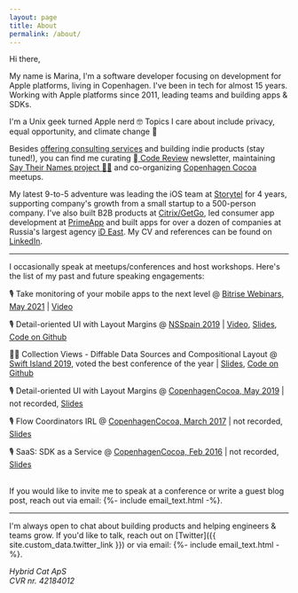 ```yaml
---
layout: page
title: About
permalink: /about/
---
```


Hi there,

My name is Marina, I'm a software developer focusing on development for Apple platforms, living in Copenhagen.
I've been in tech for almost 15 years. Working with Apple platforms since 2011, leading teams and building apps & SDKs.

I'm a Unix geek turned Apple nerd 🤓 Topics I care about include privacy, equal opportunity, and climate change 💚

Besides [offering consulting services](/mentorship/) and building indie products (stay tuned!), 
you can find me curating <a href="https://ioscodereview.com"> Code Review</a> newsletter, maintaining [Say Their Names project ✊🏽](https://saytheirnames.io) and co-organizing
[Copenhagen Cocoa](https://www.meetup.com/CopenhagenCocoa/) meetups.

My latest 9-to-5 adventure was leading the iOS team at [Storytel](https://storytel.com) for 4 years, supporting
company's growth from a small startup to a 500-person company.
I've also built B2B products at [Citrix/GetGo](https://get.gotoassist.com), led consumer app development at [PrimeApp](https://vk.com/primeapp) and built apps for over a dozen of companies at Russia's largest agency [iD East](https://id-east.ru). 
My CV and references can be found on 
[LinkedIn](https://www.linkedin.com/in/hybridcattt).

<hr>

I occasionally speak at meetups/conferences and host workshops. Here's the list of my past and future speaking engagements:

🎙 Take monitoring of your mobile apps to the next level
@ [Bitrise Webinars, May 2021](https://www.bitrise.io/webinar/monitoring-mobile-apps) \|
[Video](https://www.youtube.com/watch?v=z7J0WbchM8M)

🎙 Detail-oriented UI with Layout Margins
@ [NSSpain 2019](https://2019.nsspain.com) \|
[Video](https://vimeo.com/362202970),
[Slides](https://speakerdeck.com/hybridcattt/detail-oriented-ui-with-layout-margins-at-nsspain-2019),
[Code on Github](https://github.com/hybridcattt/LayoutMarginsDemo)

👩‍💻 Collection Views - Diffable Data Sources and Compositional Layout
@ [Swift Island 2019](https://swiftisland.nl), voted the best conference of the year \|
[Slides](https://speakerdeck.com/hybridcattt/collection-views-diffable-data-sources-and-compositional-layout-workshop-at-swiftisland-2019),
[Code on Github](https://github.com/hybridcattt/IslandGuideSample)

🎙 Detail-oriented UI with Layout Margins
@ [CopenhagenCocoa, May 2019](https://www.meetup.com/CopenhagenCocoa/events/261653761/) \|
not recorded, 
[Slides](https://speakerdeck.com/hybridcattt/detail-oriented-ui-with-layout-margins)

🎙 Flow Coordinators IRL
@ [CopenhagenCocoa, March 2017](https://www.meetup.com/CopenhagenCocoa/events/238236118/) \|
not recorded, 
[Slides](https://speakerdeck.com/hybridcattt/flow-coordinators-irl)

🎙 SaaS: SDK as a Service
@ [CopenhagenCocoa, Feb 2016](https://www.meetup.com/CopenhagenCocoa/events/228632520/) \|
not recorded, 
[Slides](https://speakerdeck.com/hybridcattt/saas-sdk-as-a-service)

<br>
If you would like to invite me to speak at a conference or write a guest blog post, reach out via
email:&#32;{%- include email_text.html -%}.

<hr>

I'm always open to chat about building products and helping engineers & teams grow. If you'd like to talk, reach out on
[Twitter]({{ site.custom_data.twitter_link }}) or via email:&#32;
{%- include email_text.html -%}.

<i>Hybrid Cat ApS<br>
CVR nr. 42184012</i>